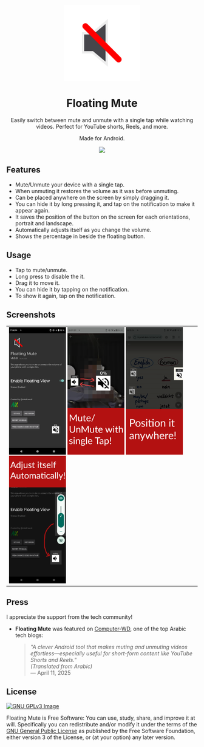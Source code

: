 <p align="center">
    <img src="logo.svg" width="200px" />
</p>
<h1 align="center">Floating Mute</h1>
<p align="center">
    Easily switch between mute and unmute with a single tap while watching videos. Perfect for YouTube shorts, Reels, and more.
</p>
<p align="center">
    Made for Android.
</p>

<p align="center" >
    <a href="https://apt.izzysoft.de/fdroid/index/apk/com.github.mkalmousli.floating_mute">
        <img src="https://gitlab.com/IzzyOnDroid/repo/-/raw/master/assets/IzzyOnDroid.png" width="200"/>
    </a>
</p>

## Features
- Mute/Unmute your device with a single tap.
- When unmuting it restores the volume as it was before unmuting.
- Can be placed anywhere on the screen by simply dragging it.
- You can hide it by long pressing it, and tap on the notification to make it appear again.
- It saves the position of the button on the screen for each orientations, portrait and landscape.
- Automatically adjusts itself as you change the volume.
- Shows the percentage in beside the floating button.


## Usage
- Tap to mute/unmute.
- Long press to disable the it.
- Drag it to move it.
- You can hide it by tapping on the notification.
- To show it again, tap on the notification.

## Screenshots

<table>
    <tr>
        <td>
            <img src="screenshots/01.png" width="150px" />
            <img src="screenshots/02.png" width="150px" />
            <img src="screenshots/03.png" width="150px" />
            <img src="screenshots/04.png" width="150px" />
        </td>
    </tr>
</table>


## Press

I appreciate the support from the tech community!

- **Floating Mute** was featured on [Computer-WD](https://www.computer-wd.com/2025/04/new-smartphone-apps.html#header-3), one of the top Arabic tech blogs:

    > *"A clever Android tool that makes muting and unmuting videos effortless—especially useful for short-form content like YouTube Shorts and Reels."*  
    > *(Translated from Arabic)*  
    > — April 11, 2025

## License
[![GNU GPLv3 Image](https://www.gnu.org/graphics/gplv3-127x51.png)](https://www.gnu.org/licenses/gpl-3.0.en.html)  

Floating Mute is Free Software: You can use, study, share, and improve it at will. Specifically you can redistribute and/or modify it under the terms of the [GNU General Public License](https://www.gnu.org/licenses/gpl.html) as published by the Free Software Foundation, either version 3 of the License, or (at your option) any later version.